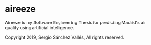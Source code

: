 # aireeze
Aireeze is my Software Engineering Thesis for predicting Madrid's air quality using artificial intelligence.

Copyright 2019, Sergio Sánchez Vallés, All rights reserved.
